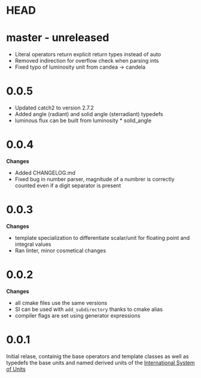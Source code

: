 # HEAD 

# master - unreleased

* Literal operators return explicit return types instead of auto
* Removed indirection for overflow check when parsing ints
* Fixed typo of luminosity unit from candea -> candela

# 0.0.5

* Updated catch2 to version 2.7.2
* Added angle (radiant) and solid angle (sterradiant) typedefs
* luminous flux can be built from luminosity * solid_angle

# 0.0.4 

**Changes**

* Added CHANGELOG.md
* Fixed bug in number parser, magnitude of a numbrer is correctly counted even if a digit separator is present

# 0.0.3

**Changes**

* template specialization to differentiate scalar/unit for floating point and integral values
* Ran linter, minor cosmetical changes

# 0.0.2

**Changes**

* all cmake files use the same versions
* SI can be used with `add_subdirectory` thanks to cmake alias
* compiler flags are set using generator expressions

# 0.0.1

Initial relase, containig the base operators and template classes as well as typedefs the base units and named derived units of the  [International System of Units](https://en.wikipedia.org/wiki/International_System_of_Units)
